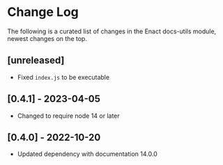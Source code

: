 # Change Log

The following is a curated list of changes in the Enact docs-utils module, newest changes on the top.

## [unreleased]

- Fixed `index.js` to be executable

## [0.4.1] - 2023-04-05

- Changed to require node 14 or later

## [0.4.0] - 2022-10-20

- Updated dependency with documentation 14.0.0

